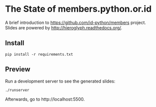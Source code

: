 The State of members.python.or.id
=================================

A brief introduction to https://github.com/id-python/members project.
Slides are powered by http://hieroglyph.readthedocs.org/.

Install
-------

    pip install -r requirements.txt

Preview
-------

Run a development server to see the generated slides:

    ./runserver

Afterwards, go to http://localhost:5500.
